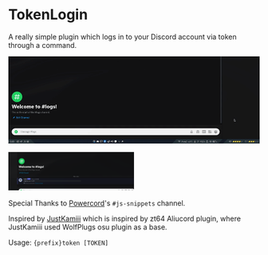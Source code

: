 # TokenLogin
A really simple plugin which logs in to your Discord account via token through a command.

![Screenshot of Usage](https://raw.githubusercontent.com/c4p-n1ck/TokenLogin/main/screenshot_usage.gif)

<img alt="Screenshot after Usage" src="https://raw.githubusercontent.com/c4p-n1ck/TokenLogin/main/screenshot_after_usage.png" width="50%">

Special Thanks to [Powercord](https://discord.gg/powercord)'s `#js-snippets` channel.

Inspired by [JustKamiii](https://github.com/FifiTheBulldog/token) which is inspired by zt64 Aliucord plugin, where JustKamiii used WolfPlugs osu plugin as a base.

Usage:
```{prefix}token [TOKEN]```
